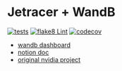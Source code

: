 # Jetracer + WandB
[![tests](https://github.com/Armandpl/wandb_jetracer/actions/workflows/ci.yml/badge.svg?branch=master)](https://github.com/Armandpl/wandb_jetracer/actions/workflows/ci.yml)
[![flake8 Lint](https://github.com/Armandpl/wandb_jetracer/actions/workflows/lint.yml/badge.svg)](https://github.com/Armandpl/wandb_jetracer/actions/workflows/lint.yml)
[![codecov](https://codecov.io/gh/Armandpl/wandb_jetracer/branch/master/graph/badge.svg?token=ZWFFBNQNWB)](https://codecov.io/gh/Armandpl/wandb_jetracer)

- [wandb dashboard](https://wandb.ai/armandpl2/wandb-jetracer)  
- [notion doc](https://www.notion.so/wandbai/Self-Driving-RC-Car-25ec247621094e998a6ddbb7ee90ec93)  
- [original nvidia project](https://github.com/NVIDIA-AI-IOT/jetracer)  
